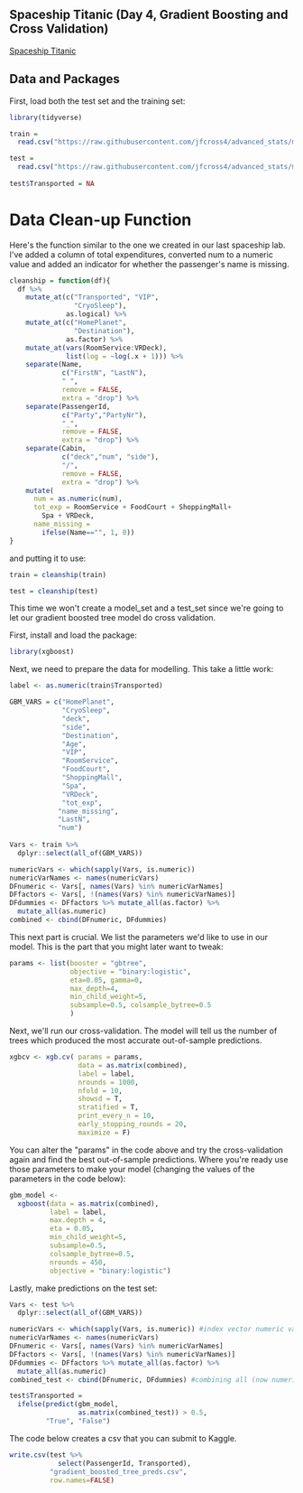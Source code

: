 Spaceship Titanic (Day 4, Gradient Boosting and Cross Validation)
------------------------
[Spaceship Titanic](https://www.kaggle.com/competitions/spaceship-titanic/overview)

## Data and Packages

First, load both the test set and the training set:

```r
library(tidyverse)

train = 
  read.csv("https://raw.githubusercontent.com/jfcross4/advanced_stats/master/spaceship-titanic/train.csv")

test = 
  read.csv("https://raw.githubusercontent.com/jfcross4/advanced_stats/master/spaceship-titanic/test.csv")
  
test$Transported = NA

```

# Data Clean-up Function

Here's the function similar to the one we created in our last spaceship lab.  I've added a column of total expenditures, converted num to a numeric value and added an indicator for whether the passenger's name is missing.

```r
cleanship = function(df){
  df %>%
    mutate_at(c("Transported", "VIP", 
                "CryoSleep"),
              as.logical) %>%
    mutate_at(c("HomePlanet",  
                "Destination"),
              as.factor) %>%
    mutate_at(vars(RoomService:VRDeck),
              list(log = ~log(.x + 1))) %>%
    separate(Name, 
             c("FirstN", "LastN"), 
             " ", 
             remove = FALSE, 
             extra = "drop") %>%
    separate(PassengerId, 
             c("Party","PartyNr"), 
             "_", 
             remove = FALSE, 
             extra = "drop") %>%
    separate(Cabin, 
             c("deck","num", "side"), 
             "/", 
             remove = FALSE, 
             extra = "drop") %>%
    mutate(
      num = as.numeric(num),
      tot_exp = RoomService + FoodCourt + ShoppingMall+ 
        Spa + VRDeck,
      name_missing = 
        ifelse(Name=="", 1, 0))
}

```

and putting it to use:

```r
train = cleanship(train)

test = cleanship(test)

```

This time we won't create a model_set and a test_set since we're going to let our gradient boosted tree model do cross validation.

First, install and load the package:

```r
library(xgboost)
```

Next, we need to prepare the data for modelling.  This take a little work:

```r
label <- as.numeric(train$Transported) 

GBM_VARS = c("HomePlanet", 
             "CryoSleep", 
             "deck", 
             "side", 
             "Destination", 
             "Age",
             "VIP", 
             "RoomService", 
             "FoodCourt", 
             "ShoppingMall", 
             "Spa", 
             "VRDeck",
             "tot_exp",
            "name_missing",
            "LastN",
            "num")
            
Vars <- train %>% 
  dplyr::select(all_of(GBM_VARS)) 

numericVars <- which(sapply(Vars, is.numeric)) 
numericVarNames <- names(numericVars)
DFnumeric <- Vars[, names(Vars) %in% numericVarNames]
DFfactors <- Vars[, !(names(Vars) %in% numericVarNames)]
DFdummies <- DFfactors %>% mutate_all(as.factor) %>%
  mutate_all(as.numeric)
combined <- cbind(DFnumeric, DFdummies) 
```

This next part is crucial.  We list the parameters we'd like to use in our model.  This is the part that you might later want to tweak:

```r
params <- list(booster = "gbtree", 
               objective = "binary:logistic", 
               eta=0.05, gamma=0, 
               max_depth=4, 
               min_child_weight=5, 
               subsample=0.5, colsample_bytree=0.5
               )

```
Next, we'll run our cross-validation.  The model will tell us the number of trees which produced the most accurate out-of-sample predictions.

```r
xgbcv <- xgb.cv( params = params, 
                 data = as.matrix(combined),
                 label = label,
                 nrounds = 1000, 
                 nfold = 10, 
                 showsd = T, 
                 stratified = T, 
                 print_every_n = 10, 
                 early_stopping_rounds = 20, 
                 maximize = F)

```

You can alter the "params" in the code above and try the cross-validation again and find the best out-of-sample predictions.  Where you're ready use those parameters to make your model (changing the values of the parameters in the code below):

```r
gbm_model <- 
  xgboost(data = as.matrix(combined), 
          label = label, 
          max.depth = 4, 
          eta = 0.05, 
          min_child_weight=5, 
          subsample=0.5, 
          colsample_bytree=0.5,
          nrounds = 450, 
          objective = "binary:logistic")

```

Lastly, make predictions on the test set:

```r
Vars <- test %>% 
  dplyr::select(all_of(GBM_VARS)) 

numericVars <- which(sapply(Vars, is.numeric)) #index vector numeric variables
numericVarNames <- names(numericVars)
DFnumeric <- Vars[, names(Vars) %in% numericVarNames]
DFfactors <- Vars[, !(names(Vars) %in% numericVarNames)]
DFdummies <- DFfactors %>% mutate_all(as.factor) %>%
  mutate_all(as.numeric)
combined_test <- cbind(DFnumeric, DFdummies) #combining all (now numeric) predictors into one dataframe 

test$Transported = 
  ifelse(predict(gbm_model, 
                 as.matrix(combined_test)) > 0.5, 
         "True", "False")

```

The code below creates a csv that you can submit to Kaggle.

```r
write.csv(test %>% 
            select(PassengerId, Transported),
          "gradient_boosted_tree_preds.csv",
          row.names=FALSE)
```



